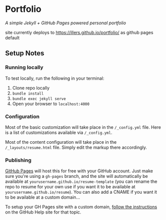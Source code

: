 # Portfolio

*A simple Jekyll + GitHub Pages powered personal portfolio*

site currently deploys to https://illers.github.io/portfolio/ as github pages default

## Setup Notes

### Running locally

To test locally, run the following in your terminal:

1. Clone repo locally
2. `bundle install`
3. `bundle exec jekyll serve`
4. Open your browser to `localhost:4000`

### Configuration

Most of the basic customization will take place in the `/_config.yml` file. Here is a list of customizations available via `/_config.yml`.

Most of the content configuration will take place in the `/_layouts/resume.html` file. Simply edit the markup there accordingly.

### Publishing

[GitHub Pages](https://pages.github.com/) will host this for free with your GitHub account. Just make sure you're using a `gh-pages` branch, and the site will automatically be available at `yourusername.github.io/resume-template` (you can rename the repo to resume for your own use if you want it to be available at `yourusername.github.io/resume`). You can also add a CNAME if you want it to be available at a custom domain...

To setup your GH Pages site with a custom domain, [follow the instructions](https://help.github.com/articles/setting-up-a-custom-domain-with-github-pages/) on the GitHub Help site for that topic.
